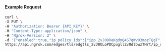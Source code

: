 <!-- Code generated for API Clients. DO NOT EDIT. -->

#### Example Request

```bash
curl \
-X PUT \
-H "Authorization: Bearer {API_KEY}" \
-H "Content-Type: application/json" \
-H "Ngrok-Version: 2" \
-d '{"enabled":true,"ip_policy_ids":["ipp_2vJ0OReKgdnQ4S7qWvO3mozTQqT","ipp_2vJ0OMbfQy6DbjvYtetcLdVr5So"]}' \
https://api.ngrok.com/edges/tls/edgtls_2vJ0OLoPDCpugllZv0dlbwzTHrt/ip_restriction
```
